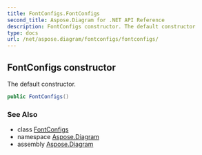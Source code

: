 ```yaml
---
title: FontConfigs.FontConfigs
second_title: Aspose.Diagram for .NET API Reference
description: FontConfigs constructor. The default constructor
type: docs
url: /net/aspose.diagram/fontconfigs/fontconfigs/
---
```

## FontConfigs constructor

The default constructor.

```csharp
public FontConfigs()
```

### See Also

* class [FontConfigs](../)
* namespace [Aspose.Diagram](../../fontconfigs/)
* assembly [Aspose.Diagram](../../../)


